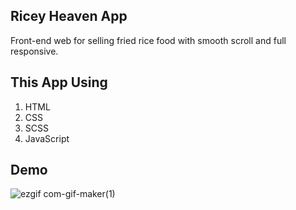 ## Ricey Heaven App

Front-end web for selling fried rice food with smooth scroll and full responsive.

## This App Using

1. HTML
2. CSS
3. SCSS
4. JavaScript

## Demo

![ezgif com-gif-maker(1)](https://user-images.githubusercontent.com/90226201/134380403-26caf70b-b579-419f-9a8b-74e121d60dd9.gif)
